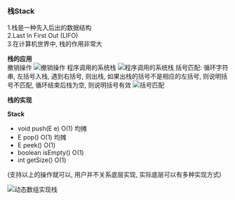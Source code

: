 ### 栈Stack
1.栈是一种先入后出的数据结构  
2.Last In First Out (LIFO)  
3.在计算机世界中, 栈的作用非常大

**栈的应用**  
撤销操作
![撤销操作](https://study-note-huang.oss-cn-beijing.aliyuncs.com/img/20211206224523.png)
程序调用的系统栈
![程序调用的系统栈](https://study-note-huang.oss-cn-beijing.aliyuncs.com/img/20211206224614.png)
括号匹配: 循环字符串, 左括号入栈, 遇到右括号, 则出栈, 如果出栈的括号不是相应的左括号, 则说明括号不匹配, 循环结束后栈为空, 则说明括号有效
![括号匹配](https://study-note-huang.oss-cn-beijing.aliyuncs.com/img/20211206230147.png)

**栈的实现**  

**Stack<E>**
- void push(E e)  O(1) 均摊
- E pop()  O(1) 均摊
- E peek()  O(1)
- boolean isEmpty()  O(1)
- int getSize()  O(1)

(支持以上的操作就可以, 用户并不关系底层实现, 实际底层可以有多种实现方式)  

![动态数组实现栈](https://study-note-huang.oss-cn-beijing.aliyuncs.com/img/20211206225023.png)

